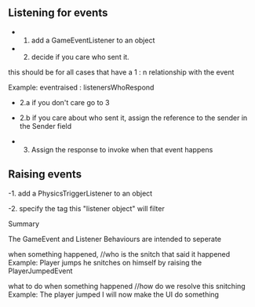 ﻿## Listening for events
 
 - 1. add a GameEventListener to an object
 
 - 2. decide if you care who sent it. 
 
this should be for all cases that have a 1 : n relationship with the event

Example: eventraised : listenersWhoRespond

- 2.a if you don't care go to 3

- 2.b if you care about who sent it, assign the reference to the sender
in the Sender field

- 3. Assign the response to invoke when that event happens





## Raising events

 -1. add a PhysicsTriggerListener to an object

 -2. specify the tag this "listener object" will filter


Summary

The GameEvent and Listener Behaviours are intended to seperate

when something happened, //who is the snitch that said it happened
Example: Player jumps he snitches on himself by raising the PlayerJumpedEvent

what to do when something happened //how do we resolve this snitching
Example: The player jumped I will now make the UI do something




